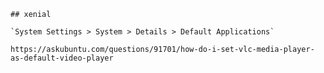     ## xenial

    `System Settings > System > Details > Default Applications`

    https://askubuntu.com/questions/91701/how-do-i-set-vlc-media-player-as-default-video-player
